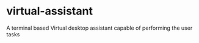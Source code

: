 # virtual-assistant
 A terminal based Virtual desktop assistant capable of performing the user tasks
